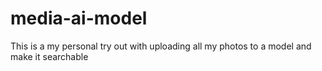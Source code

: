 # media-ai-model
This is a my personal try out with uploading all my photos to a model and make it searchable
